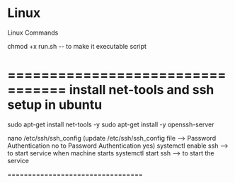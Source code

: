 # Linux
Linux Commands


chmod +x run.sh  -- to make it executable script

=================================
install net-tools and ssh setup in ubuntu
=================================

sudo apt-get install net-tools -y
sudo apt-get install -y openssh-server

nano /etc/ssh/ssh_config (update /etc/ssh/ssh_config file --> Password Authentication no to Password Authentication yes)
systemctl enable ssh --> to start service when machine starts
systemctl start ssh --> to start the service

=================================
